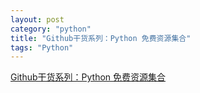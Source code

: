 ```yaml
---
layout: post
category: "python"
title: "Github干货系列：Python 免费资源集合"
tags: "Python"
---
```


[Github干货系列：Python 免费资源集合](http://top.jobbole.com/4866/)
